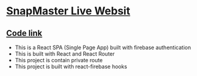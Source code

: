 # [SnapMaster Live Websit](https://react-firebase-assignment-09.web.app/)

## [Code link](https://github.com/programming-hero-web-course-4/independent-service-provider-mabuhanifa)

- This is a React SPA (Single Page App) built with firebase authentication
- This is built with React and React Router
- This project is contain private route
- This project is built with react-firebase hooks
